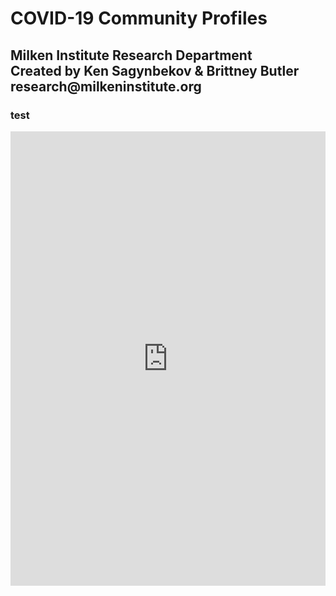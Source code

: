<H1> COVID-19 Community Profiles </H1>
<H2>Milken Institute Research Department <br>
Created by Ken Sagynbekov & Brittney Butler <br> 
research@milkeninstitute.org </H2>

### test
<iframe src="https://public.tableau.com/views/May11Map/Dashboard2?:display_count=y&:origin=viz_share_link" width="100%" height="727" frameborder="0"></iframe>





